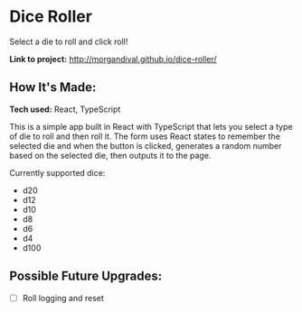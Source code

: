 # Dice Roller

Select a die to roll and click roll!

**Link to project:** http://morgandival.github.io/dice-roller/

## How It's Made:

**Tech used:** React, TypeScript

This is a simple app built in React with TypeScript that lets you select a type of die to roll and then roll it. The form uses React states to remember the selected die and when the button is clicked, generates a random number based on the selected die, then outputs it to the page.

Currently supported dice:

- d20
- d12
- d10
- d8
- d6
- d4
- d100

## Possible Future Upgrades:

- [ ] Roll logging and reset
